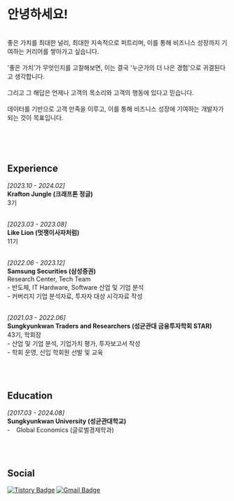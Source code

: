# 안녕하세요!
<br>
좋은 가치를 최대한 널리, 최대한 지속적으로 퍼트리며, 이를 통해 비즈니스 성장까지 기여하는 커리어를 쌓아가고 싶습니다. <br><br>
'좋은 가치'가 무엇인지를 고찰해보면, 이는 결국 '누군가의 더 나은 경험'으로 귀결된다고 생각합니다. <br><br>
그리고 그 해답은 언제나 고객의 목소리와 고객의 행동에 있다고 믿습니다. <br><br>
데이터를 기반으로 고객 만족을 이루고, 이를 통해 비즈니스 성장에 기여하는 개발자가 되는 것이 목표입니다. <br><br>

<br><br>
   
## Experience
*[2023.10 - 2024.02]* <br>
**Krafton Jungle (크래프톤 정글)**
<br>3기 <br><br>

*[2023.03 - 2023.08]* <br>
**Like Lion (멋쟁이사자처럼)**
<br>11기 <br><br>

*[2022.06 - 2023.12]* <br>
**Samsung Securities (삼성증권)**
<br>Research Center, Tech Team
<br> - 반도체, IT Hardware, Software 산업 및 기업 분석 
<br> - 커버리지 기업 분석자료, 투자자 대상 시각자료 작성 <br><br>

*[2021.03 - 2022.06]* <br>
**Sungkyunkwan Traders and Researchers (성균관대 금융투자학회 STAR)** 
<br>43기, 학회장
<br> - 산업 및 기업 분석, 기업가치 평가, 투자보고서 작성
<br> - 학회 운영, 신입 학회원 선발 및 교육


<br><br>
## Education
*[2017.03 - 2024.08]*
<br>
**Sungkyunkwan University (성균관대학교)**
<br> -　Global Economics (글로벌경제학과)

<br><br>
## Social
[![Tistory Badge](https://img.shields.io/badge/Tistory-555263?style=for-the-badge&logo=Tistory&logoColor=white)](https://hyuga.tistory.com/)
[![Gmail Badge](https://img.shields.io/badge/Gmail-D14836?style=for-the-badge&logo=Gmail&logoColor=white)](mailto:juyeong.kim.201@gmail.com) 
 

<br><br> <br><br>




<!--
ㅇㅇㅇㅇdddㅇㅇ
## Projects

[**Movie Picker**](https://github.com/Bluuubery/Movie-Picker)  
SNS style movie recommendation/information community site based on user's *"all-time-favorite movie"* (2022.11)   
(SSAFY 1st semester Best Project Award)

[**Rendez-Boo**](https://github.com/Bluuubery/Rendez-Boo)  
WebRTC & Web Socket based blind dating webservice (2023.01 - 2023.02)

[**Gamemakase**](https://github.com/Bluuubery/gamemakase)  
Personalized game recommendation system based on big data (2023.02 - 2023.04)   
(SSAFY 2nd semester Second Project Award)

[**If I Die Tomorrow**](https://github.com/Bluuubery/If-I-die-tomorrow)  
Well-Dying Service (2023.04 - 2023.06)   
(SSAFY 2nd semester Final Project Award)

## Stats

<img align='left' width='50%' src="https://github-readme-stats.vercel.app/api?username=Bluuubery&show_icons=true&theme=swift">
<br>
<img align='center' width='35%' src="http://mazassumnida.wtf/api/v2/generate_badge?boj=readingdesk">

## Skills
**Tech**

![Python](https://img.shields.io/badge/python-3670A0?style=for-the-badge&logo=python&logoColor=ffdd54)
![Django](https://img.shields.io/badge/django-%23092E20.svg?style=for-the-badge&logo=django&logoColor=white)

![Java](https://img.shields.io/badge/Java-007396.svg?style=for-the-badge&logo=Java&logoColor=white)
![Spring](https://img.shields.io/badge/Spring-6DB33F.svg?style=for-the-badge&logo=Spring&logoColor=white)
![SpringBoot](https://img.shields.io/badge/SpringBoot-6DB33F.svg?style=for-the-badge&logo=SpringBoot&logoColor=white)


![MySql](https://img.shields.io/badge/MySQL-4479A1.svg?style=for-the-badge&logo=MySQL&logoColor=black)
![MongoDB](https://img.shields.io/badge/MongoDB-47A248.svg?style=for-the-badge&logo=MongoDB&logoColor=black)
![Redis](https://img.shields.io/badge/Redis-DC382D.svg?style=for-the-badge&logo=Redis&logoColor=black)

![Docker](https://img.shields.io/badge/Docker-2496ED.svg?style=for-the-badge&logo=Docker&logoColor=black)
![Jenkins](https://img.shields.io/badge/Jenkins-D24939.svg?style=for-the-badge&logo=Jenkins&logoColor=black)
![Nginx](https://img.shields.io/badge/Nginx-009639.svg?style=for-the-badge&logo=Nginx&logoColor=black)

**Tools**

![Git](https://img.shields.io/badge/git-%23F05033.svg?style=for-the-badge&logo=git&logoColor=white)
![GitHub](https://img.shields.io/badge/github-%23121011.svg?style=for-the-badge&logo=github&logoColor=white)
![GitLab](https://img.shields.io/badge/gitlab-%23181717.svg?style=for-the-badge&logo=gitlab&logoColor=white)
![Jira](https://img.shields.io/badge/Jira-0052CC.svg?style=for-the-badge&logo=Jira&logoColor=white)

**Language**

Korean, English, Chinese
-->

